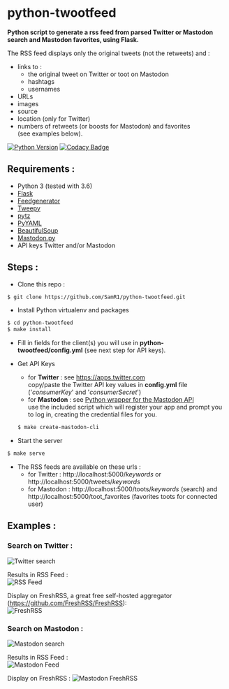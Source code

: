 # python-twootfeed
**Python script to generate a rss feed from parsed Twitter or Mastodon search and Mastodon favorites, using Flask.**  
  
The RSS feed displays only the original tweets (not the retweets) and :
- links to :  
  - the original tweet on Twitter or toot on Mastodon  
  - hashtags  
  - usernames  
- URLs 
- images
- source
- location  (only for Twitter)
- numbers of retweets (or boosts for Mastodon) and favorites  
(see examples below).  

[![Python Version](https://img.shields.io/badge/python-3.6-brightgreen.svg)](https://python.org) 
[![Codacy Badge](https://api.codacy.com/project/badge/Grade/14d1c00121c04cd2b81453c597639ca6)](https://www.codacy.com/app/SamR1/python-twootfeed?utm_source=github.com&amp;utm_medium=referral&amp;utm_content=SamR1/python-twootfeed&amp;utm_campaign=Badge_Grade)
  
## **Requirements :**
- Python 3 (tested with 3.6)
- [Flask](http://flask.pocoo.org/)
- [Feedgenerator](https://pypi.python.org/pypi/feedgenerator)
- [Tweepy](https://github.com/tweepy/tweepy)
- [pytz](https://pypi.python.org/pypi/pytz/)
- [PyYAML](https://github.com/yaml/pyyaml)
- [BeautifulSoup](https://pypi.python.org/pypi/beautifulsoup4)
- [Mastodon.py](https://github.com/halcy/Mastodon.py)
- API keys Twitter and/or Mastodon 
  
  
## **Steps :**
- Clone this repo :
```bash
$ git clone https://github.com/SamR1/python-twootfeed.git
```

- Install Python virtualenv and packages
```bash
$ cd python-twootfeed
$ make install
```

- Fill in fields for the client(s) you will use in **python-twootfeed/config.yml** (see next step for API keys).

- Get API Keys
    - for **Twitter** : see https://apps.twitter.com  
    copy/paste the Twitter API key values in **config.yml** file ('_consumerKey_' and '_consumerSecret_')
    - for **Mastodon** : see [Python wrapper for the Mastodon API](https://mastodonpy.readthedocs.io/)  
    use the included script which will register your app and prompt you to log in, creating the credential files for you.
    ```bash
    $ make create-mastodon-cli
    ```

- Start the server
```bash
$ make serve
```

- The RSS feeds are available on these urls :  
   - for Twitter : http://localhost:5000/_keywords_ or http://localhost:5000/tweets/_keywords_
   - for Mastodon : http://localhost:5000/toots/_keywords_ (search) and http://localhost:5000/toot_favorites (favorites toots for connected user)

## Examples :  
### Search on Twitter :  
![Twitter search](images/twitter.png)  

Results in RSS Feed :  
![RSS Feed](images/RSSFeed.png)  
  
Display on FreshRSS, a great free self-hosted aggregator (https://github.com/FreshRSS/FreshRSS):    
![FreshRSS](images/FreshRSS.png)  

### Search on Mastodon : 
![Mastodon search](images/mastodon.png)

Results in RSS Feed :  
![Mastodon Feed](images/MastodonRSSFeed.png) 

Display on FreshRSS :
![Mastodon FreshRSS](images/MastodonFreshRSS.png)  
